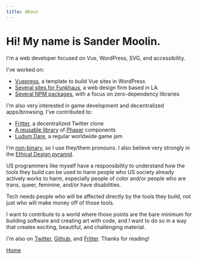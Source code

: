 ```yaml
---
title: About
---
```


# Hi! My name is Sander Moolin.

I'm a web developer focused on Vue, WordPress, SVG, and accessibility.

I've worked on:

*   [Vuepress](https://github.com/funkhaus/vuepress), a template to build Vue sites in WordPress
*   [Several sites for Funkhaus](https://gist.github.com/SaFrMo/29a6fbd90047233ec9bf124acba2044b), a web design firm based in LA
*   [Several NPM packages](https://gist.github.com/SaFrMo/d13f47de90ff0a8bc1d4ee3621a1a7b6), with a focus on zero-dependency libraries

I'm also very interested in game development and decentralized apps/browsing. I've contributed to:

*   [Fritter](https://github.com/beakerbrowser/fritter), a decentralized Twitter clone
*   [A reusable library](https://github.com/SaFrMo/phaser-component-library) of [Phaser](https://phaser.io) components
*   [Ludum Dare](https://ldjam.com/users/safrmo/), a regular worldwide game jam

I'm [non-binary](https://transequality.org/issues/resources/understanding-non-binary-people-how-to-be-respectful-and-supportive), so I use they/them pronouns. I also believe very strongly in the [Ethical Design pyramid](https://2017.ind.ie/ethical-design/).

US programmers like myself have a responsibility to understand how the tools they build can be used to harm people who US society already actively works to harm, especially people of color and/or people who are trans, queer, feminine, and/or have disabilities.

Tech needs people who will be affected directly by the tools they build, not just who will make money off of those tools.

I want to contribute to a world where those points are the bare minimum for building software and creating art with code, and I want to do so in a way that creates exciting, beautiful, and challenging material.

I'm also on [Twitter](https://twitter.com/sandermoolin), [Github](https://github.com/safrmo), and [Fritter](dat://14e02bfbe6d66113327a1e2f473dcd639dc3d9d97a05c1e5778a6c295fd02095). Thanks for reading!

[Home](/)
